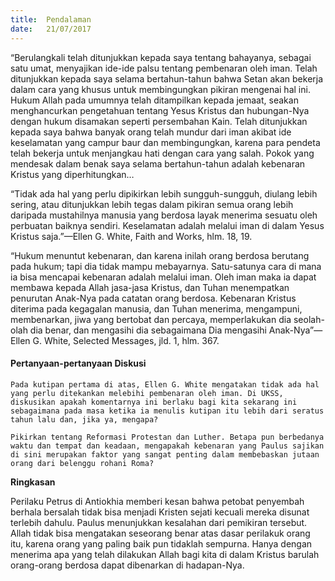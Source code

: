 ```yaml
---
title:  Pendalaman
date:   21/07/2017
---
```


“Berulangkali telah ditunjukkan kepada saya tentang bahayanya, sebagai satu umat, menyajikan ide-ide palsu tentang pembenaran oleh iman. Telah ditunjukkan kepada saya selama bertahun-tahun bahwa Setan akan bekerja dalam cara yang khusus untuk membingungkan pikiran mengenai hal ini. Hukum Allah pada umumnya telah ditampilkan kepada jemaat, seakan menghancurkan pengetahuan tentang Yesus Kristus dan hubungan-Nya dengan hukum disamakan seperti persembahan Kain. Telah ditunjukkan kepada saya bahwa banyak orang telah mundur dari iman akibat ide keselamatan yang campur baur dan membingungkan, karena para pendeta telah bekerja untuk menjangkau hati dengan cara yang salah. Pokok yang mendesak dalam benak saya selama bertahun-tahun adalah kebenaran Kristus yang diperhitungkan…

“Tidak ada hal yang perlu dipikirkan lebih sungguh-sungguh, diulang lebih sering, atau ditunjukkan lebih tegas dalam pikiran semua orang lebih daripada mustahilnya manusia yang berdosa layak menerima sesuatu oleh perbuatan baiknya sendiri. Keselamatan adalah melalui iman di dalam Yesus Kristus saja.”—Ellen G. White, Faith and Works, hlm. 18, 19.

“Hukum menuntut kebenaran, dan karena inilah orang berdosa berutang pada hukum; tapi dia tidak mampu mebayarnya. Satu-satunya cara di mana ia bisa mencapai kebenaran adalah melalui iman. Oleh iman maka ia dapat membawa kepada Allah jasa-jasa Kristus, dan Tuhan menempatkan penurutan Anak-Nya pada catatan orang berdosa. Kebenaran Kristus diterima pada kegagalan manusia, dan Tuhan menerima, mengampuni, membenarkan, jiwa yang bertobat dan percaya, memperlakukan dia seolah-olah dia benar, dan mengasihi dia sebagaimana Dia mengasihi Anak-Nya”—Ellen G. White, Selected Messages, jld. 1, hlm. 367.

#### Pertanyaan-pertanyaan Diskusi

`Pada kutipan pertama di atas, Ellen G. White mengatakan tidak ada hal yang perlu ditekankan melebihi pembenaran oleh iman. Di UKSS, diskusikan apakah komentarnya ini berlaku bagi kita sekarang ini sebagaimana pada masa ketika ia menulis kutipan itu lebih dari seratus tahun lalu dan, jika ya, mengapa?`

`Pikirkan tentang Reformasi Protestan dan Luther. Betapa pun berbedanya waktu dan tempat dan keadaan, mengapakah kebenaran yang Paulus sajikan di sini merupakan faktor yang sangat penting dalam membebaskan jutaan orang dari belenggu rohani Roma?`

**Ringkasan**

Perilaku Petrus di Antiokhia memberi kesan bahwa petobat penyembah berhala bersalah tidak bisa menjadi Kristen sejati kecuali mereka disunat terlebih dahulu. Paulus menunjukkan kesalahan dari pemikiran tersebut. Allah tidak bisa mengatakan seseorang benar atas dasar perilakuk orang itu, karena orang yang paling baik pun tidaklah sempurna. Hanya dengan menerima apa yang telah dilakukan Allah bagi kita di dalam Kristus barulah orang-orang berdosa dapat dibenarkan di hadapan-Nya.
